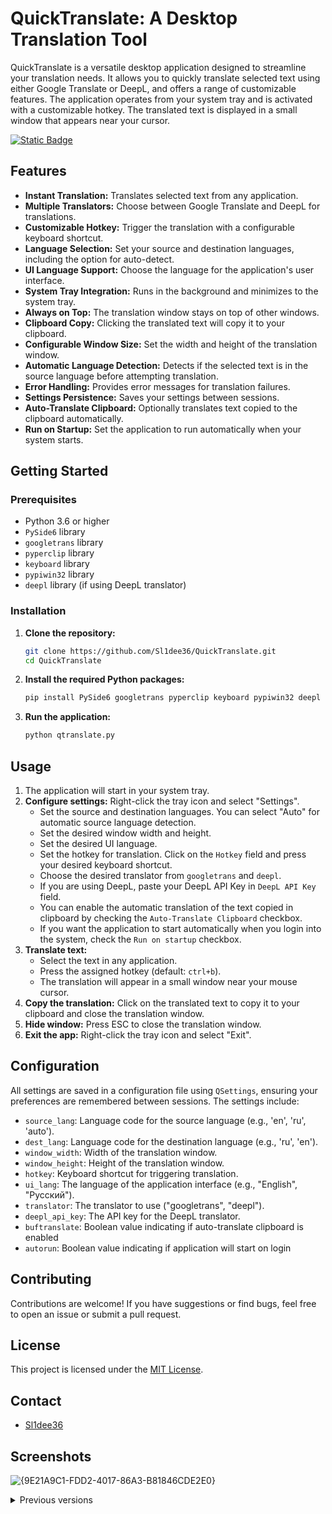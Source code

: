 # QuickTranslate: A Desktop Translation Tool

QuickTranslate is a versatile desktop application designed to streamline your translation needs. It allows you to quickly translate selected text using either Google Translate or DeepL, and offers a range of customizable features. The application operates from your system tray and is activated with a customizable hotkey. The translated text is displayed in a small window that appears near your cursor.

<a href="https://github.com/SL1dee36/QuickTranslate/releases/latest">
    <img alt="Static Badge" src="https://img.shields.io/badge/Download_Latest_QuickTranslate-blue?logo=Hack%20The%20Box&link=https%3A%2F%2Fgithub.com%2FSL1dee36%2FQuickTranslate%2Freleases%2Flatest">
</a>

## Features

*   **Instant Translation:** Translates selected text from any application.
*   **Multiple Translators:** Choose between Google Translate and DeepL for translations.
*   **Customizable Hotkey:** Trigger the translation with a configurable keyboard shortcut.
*   **Language Selection:** Set your source and destination languages, including the option for auto-detect.
*   **UI Language Support:** Choose the language for the application's user interface.
*   **System Tray Integration:** Runs in the background and minimizes to the system tray.
*   **Always on Top:** The translation window stays on top of other windows.
*   **Clipboard Copy:** Clicking the translated text will copy it to your clipboard.
*   **Configurable Window Size:** Set the width and height of the translation window.
*   **Automatic Language Detection:** Detects if the selected text is in the source language before attempting translation.
*   **Error Handling:** Provides error messages for translation failures.
*   **Settings Persistence:** Saves your settings between sessions.
*   **Auto-Translate Clipboard:** Optionally translates text copied to the clipboard automatically.
*   **Run on Startup:** Set the application to run automatically when your system starts.

## Getting Started

### Prerequisites

*   Python 3.6 or higher
*   `PySide6` library
*   `googletrans` library
*   `pyperclip` library
*   `keyboard` library
*   `pypiwin32` library
*   `deepl` library (if using DeepL translator)

### Installation

1.  **Clone the repository:**
    ```bash
    git clone https://github.com/Sl1dee36/QuickTranslate.git
    cd QuickTranslate
    ```

2.  **Install the required Python packages:**
    ```bash
    pip install PySide6 googletrans pyperclip keyboard pypiwin32 deepl
    ```

3.  **Run the application:**
    ```bash
    python qtranslate.py
    ```

## Usage

1.  The application will start in your system tray.
2.  **Configure settings:** Right-click the tray icon and select "Settings".
    *   Set the source and destination languages. You can select "Auto" for automatic source language detection.
    *   Set the desired window width and height.
    *    Set the desired UI language.
    *   Set the hotkey for translation. Click on the `Hotkey` field and press your desired keyboard shortcut.
    *    Choose the desired translator from `googletrans` and `deepl`.
    *    If you are using DeepL, paste your DeepL API Key in `DeepL API Key` field.
    *    You can enable the automatic translation of the text copied in clipboard by checking the `Auto-Translate Clipboard` checkbox.
    *    If you want the application to start automatically when you login into the system, check the `Run on startup` checkbox.
3.  **Translate text:**
    *   Select the text in any application.
    *   Press the assigned hotkey (default: `ctrl+b`).
    *   The translation will appear in a small window near your mouse cursor.
4.  **Copy the translation:** Click on the translated text to copy it to your clipboard and close the translation window.
5.  **Hide window:** Press ESC to close the translation window.
6.  **Exit the app:** Right-click the tray icon and select "Exit".

## Configuration

All settings are saved in a configuration file using `QSettings`, ensuring your preferences are remembered between sessions. The settings include:

*   `source_lang`: Language code for the source language (e.g., 'en', 'ru', 'auto').
*   `dest_lang`: Language code for the destination language (e.g., 'ru', 'en').
*   `window_width`: Width of the translation window.
*   `window_height`: Height of the translation window.
*   `hotkey`: Keyboard shortcut for triggering translation.
*   `ui_lang`: The language of the application interface (e.g., "English", "Русский").
*    `translator`: The translator to use ("googletrans", "deepl").
*    `deepl_api_key`: The API key for the DeepL translator.
*   `buftranslate`: Boolean value indicating if auto-translate clipboard is enabled
*   `autorun`: Boolean value indicating if application will start on login

## Contributing

Contributions are welcome! If you have suggestions or find bugs, feel free to open an issue or submit a pull request.

## License

This project is licensed under the [MIT License](LICENSE).

## Contact

*   [Sl1dee36](https://github.com/Sl1dee36)

## Screenshots

![{9E21A9C1-FDD2-4017-86A3-B81846CDE2E0}](https://github.com/user-attachments/assets/35491cae-cf68-4fc5-a498-0ce62c9a5485)

<details>
    
<summary>Previous versions</summary>
    
![{1EE4999E-08EC-43EA-BF86-042484B9B678}](https://github.com/user-attachments/assets/c5b547c1-2003-4209-83ec-d5e61dcae9a3)

![{466299DB-E60E-44B9-B5B9-2876895E49C8}](https://github.com/user-attachments/assets/ee48eb9f-a9d4-429b-953e-c70b6c513bcf)    ![{583313B7-AD1F-4A20-A739-CDEC972847C0}](https://github.com/user-attachments/assets/2c481d11-edae-4dfb-a022-7565fda160b4)

</details>

